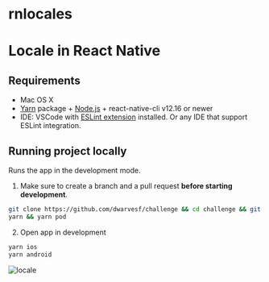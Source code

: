 # rnlocales

# Locale in React Native

## Requirements

- Mac OS X
- [Yarn](https://yarnpkg.com/) package + [Node.js](https://nodejs.org/) + react-native-cli v12.16 or newer
- IDE: VSCode with [ESLint extension](https://marketplace.visualstudio.com/items?itemName=dbaeumer.vscode-eslint) installed. Or any IDE that support ESLint integration.

## Running project locally

Runs the app in the development mode.

1. Make sure to create a branch and a pull request **before starting development**.

```sh
git clone https://github.com/dwarvesf/challenge && cd challenge && git checkout docs/locale-on-web-mobile && cd locale-on-web-mobile/rn-example
yarn && yarn pod
```

2. Open app in development

```sh 
yarn ios
yarn android
```

![locale](https://user-images.githubusercontent.com/23112684/210533515-ff5cb785-3070-416a-80e0-ac9cfd97949a.gif)


